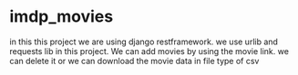 # imdp_movies
in this this project we are using django restframework.
we use urlib and requests lib in this project. We can add movies by using the movie link.
we can delete it or we can download the movie data in file type of csv
